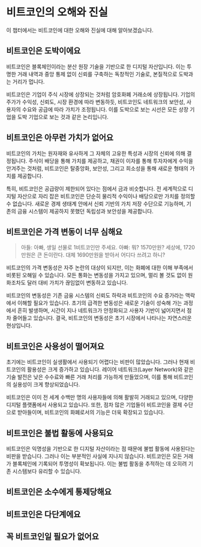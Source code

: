 # 비트코인의 오해와 진실
이 챕터에서는 비트코인에 대한 오해와 진실에 대해 알아보겠습니다.

## 비트코인은 도박이에요
비트코인은 블록체인이라는 분산 원장 기술을 기반으로 한 디지털 자산입니다. 이는 투명한 거래 내역과 중앙 통제 없이 신뢰를 구축하는 독창적인 기술로, 본질적으로 도박과는 거리가 멉니다.

비트코인은 기업이 주식 시장에 상장되는 것처럼 암호화폐 거래소에 상장됩니다. 기업의 주가가 수익성, 신뢰도, 시장 환경에 따라 변동하듯, 비트코인도 네트워크의 보안성, 사용자의 수요와 공급에 따라 가치가 조정됩니다. 이를 도박으로 보는 시선은 모든 상장 기업을 도박 기업으로 보는 것과 같은 논리입니다.

## 비트코인은 아무런 가치가 없어요
비트코인의 가치는 원자재와 유사하게 그 자체의 고유한 특성과 시장의 신뢰에 의해 결정됩니다. 주식이 배당을 통해 가치를 제공하고, 채권이 이자를 통해 투자자에게 수익을 안겨주는 것처럼, 비트코인은 탈중앙화, 보안성, 그리고 희소성을 통해 새로운 형태의 가치를 제공합니다.

특히, 비트코인은 공급량이 제한되어 있다는 점에서 금과 비슷합니다. 전 세계적으로 디지털 자산으로 자리 잡은 비트코인은 단순히 물리적 수익이나 배당으로만 가치를 정의할 수 없습니다. 새로운 경제 생태계 안에서 신뢰 기반의 가치 저장 수단으로 기능하며, 기존의 금융 시스템이 제공하지 못했던 독립성과 보안성을 제공합니다.

## 비트코인은 가격 변동이 너무 심해요
> 아들: 아빠, 생일 선물로 1비트코인만 주세요.
> 아빠: 뭐? 1570만원? 세상에, 1720만원은 큰 돈이란다. 대체 1690만원을 받아서 어디다 쓰려고 하니?

비트코인의 가격 변동성은 자주 논란의 대상이 되지만, 이는 화폐에 대한 이해 부족에서 비롯된 오해일 수 있습니다. 모든 통화는 변동성을 가지고 있으며, 멀리 볼 것도 없이 원화조차도 달러 대비 가치가 끊임없이 변동하고 있습니다.

비트코인의 변동성은 기존 금융 시스템의 신뢰도 하락과 비트코인의 수요 증가라는 맥락에서 이해할 필요가 있습니다. 초기의 급격한 변동성은 새로운 기술이 성숙해 가는 과정에서 흔히 발생하며, 시간이 지나 네트워크가 안정화되고 사용자 기반이 넓어지면서 점차 줄어들고 있습니다. 결국, 비트코인의 변동성은 초기 시장에서 나타나는 자연스러운 현상입니다.

## 비트코인은 사용성이 떨어져요
초기에는 비트코인이 실생활에서 사용되기 어렵다는 비판이 많았습니다. 그러나 현재 비트코인의 활용성은 크게 증가하고 있습니다. 레이어 네트워크(Layer Network)와 같은 기술 발전은 낮은 수수료와 빠른 거래 처리를 가능하게 만들었으며, 이를 통해 비트코인의 실용성이 크게 향상되었습니다.

비트코인은 이미 전 세계 수백만 명의 사용자들에 의해 활발히 거래되고 있으며, 다양한 디지털 플랫폼에서 사용되고 있습니다. 또한, 점차 많은 기업들이 비트코인을 결제 수단으로 받아들이며, 비트코인의 화폐로서의 기능은 더욱 확장되고 있습니다.

## 비트코인은 불법 활동에 사용되요
비트코인은 익명성을 기반으로 한 디지털 자산이라는 점 때문에 불법 활동에 사용된다는 비판을 받습니다. 그러나 이는 부분적인 사실에 지나지 않습니다. 비트코인은 모든 거래가 블록체인에 기록되어 투명성이 확보됩니다. 이는 불법 활동을 추적하는 데 오히려 기존 시스템보다 유리할 수 있습니다.

## 비트코인은 소수에게 통제당해요


## 비트코인은 다단계에요


## 꼭 비트코인일 필요가 없어요
